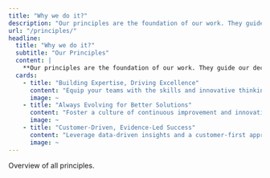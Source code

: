 ```yaml
---
title: "Why we do it?"
description: "Our principles are the foundation of our work. They guide our decisions, actions, and interactions. They are the essence of who we are and what we stand for. They are the reason we do what we do."
url: "/principles/"
headline:
  title: "Why we do it?"
  subtitle: "Our Principles"
  content: |
    **Our principles are the foundation of our work. They guide our decisions, actions, and interactions. They are the essence of who we are and what we stand for. They are the reason we do what we do.**
  cards:
    - title: "Building Expertise, Driving Excellence"
      content: "Equip your teams with the skills and innovative thinking needed to deliver high-quality, scalable solutions that align with your business vision."
      image: ~
    - title: "Always Evolving for Better Solutions"
      content: "Foster a culture of continuous improvement and innovation, ensuring your processes, products, and teams consistently adapt to meet evolving market demands."
      image: ~
    - title: "Customer-Driven, Evidence-Led Success"
      content: "Leverage data-driven insights and a customer-first approach to make informed decisions that enhance customer satisfaction and drive business growth."
      image: ~
---
```


Overview of all principles.
